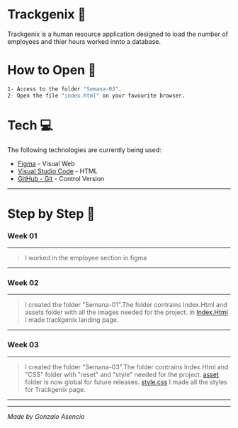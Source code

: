 # Trackgenix 🚀

Trackgenix is a human resource application designed to load the number of employees and thier hours worked innto a database.

# How to Open 📂
```bash
1- Access to the folder "Semana-03".
2- Open the file "index.html" on your favourite browser.
```
# Tech 💻
The following technologies are currently being used:

- [Figma](https://www.figma.com/) - Visual Web
- [Visual Studio Code](https://code.visualstudio.com) - HTML
- [GitHub - Git](https://github.com) - Control Version

---------------

# Step by Step 👣
 
 ### __Week 01__
*** 
>I worked in the employee section in figma
***

 ### __Week 02__
*** 
>I created the folder "Semana-01".The folder contrains Index.Html and assets folder with all the images needed for the project.
 In [Index.Html](https://github.com/GonzaloAsencio/BaSP-A2022-Etapa-1/blob/master/Semana-01/index.html) I made trackgenix landing page.
>
***

 ### __Week 03__
*** 
>I created the folder "Semana-03".The folder contrains Index.Html and "CSS" folder with "reset" and "style" needed for the project.
 [asset](https://github.com/GonzaloAsencio/BaSP-A2022-Etapa-1/tree/master/assets) folder is now global for future releases.
 [style.css](https://github.com/GonzaloAsencio/BaSP-A2022-Etapa-1/blob/master/Semana-03/CSS/style.css) I made all the styles for Trackgenix page.
>
***
***
*Made by Gonzalo Asencio*
